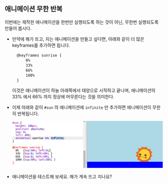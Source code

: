 ## 애니메이션 무한 반복

이번에는 제작한 애니메이션을 한번만 실행되도록 하는 것이 아닌, 무한번 실행되도록 만들어 봅시다.

+ 만약에 해가 뜨고, 지는 애니메이션을 만들고 싶다면, 아래와 같이 더 많은 keyframes를 추가하면 됩니다.
    
        @keyframes sunrise {
            0%  
            33% 
            66% 
            100%
        }
        
    
    이것은 애니메이션이 하늘 아래쪽에서 태양으로 시작하고 끝나며, 애니메이션의 33% 에서 66% 까지 정상에 머무른다는 것을 의미한다.

+ 이제 아래와 같이 `#sun` 의 애니메이션에 `infinite` 만 추가하면 애니메이션이 무한히 반복됩니다.
    
    ![스크린샷](images/sunrise-infinite.png)

+ 애니메이션을 테스트해 보세요. 해가 계속 뜨고 지나요?